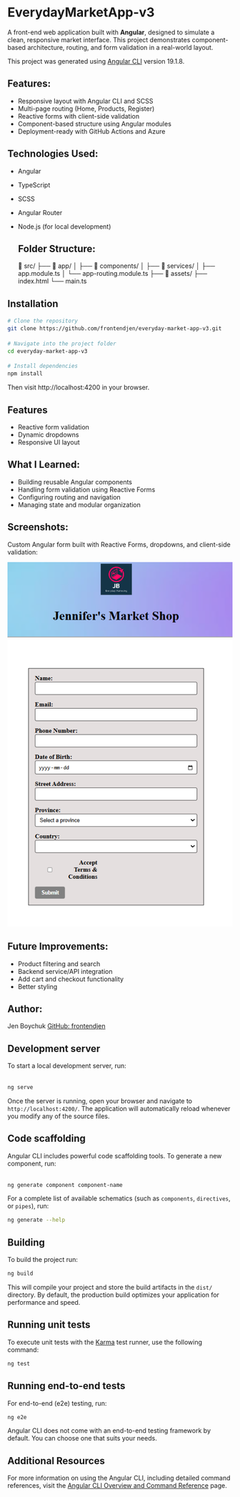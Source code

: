 # EverydayMarketApp-v3
A front-end web application built with **Angular**, designed to simulate a clean, responsive market interface. This project demonstrates component-based architecture, routing, and form validation in a real-world layout.

This project was generated using [Angular CLI](https://github.com/angular/angular-cli) version 19.1.8.


## Features:
- Responsive layout with Angular CLI and SCSS
- Multi-page routing (Home, Products, Register)
- Reactive forms with client-side validation
- Component-based structure using Angular modules
- Deployment-ready with GitHub Actions and Azure



## Technologies Used:
- Angular
- TypeScript
- SCSS
- Angular Router
- Node.js (for local development)



  ## Folder Structure:

  📂 src/
├── 📁 app/
│   ├── 📁 components/
│   ├── 📁 services/
│   ├── app.module.ts
│   └── app-routing.module.ts
├── 📁 assets/
├── index.html
└── main.ts

  
## Installation

```bash
# Clone the repository
git clone https://github.com/frontendjen/everyday-market-app-v3.git

# Navigate into the project folder
cd everyday-market-app-v3

# Install dependencies
npm install
```

Then visit http://localhost:4200 in your browser.


## Features
- Reactive form validation
- Dynamic dropdowns
- Responsive UI layout


## What I Learned:
- Building reusable Angular components
- Handling form validation using Reactive Forms
- Configuring routing and navigation
- Managing state and modular organization


## Screenshots:

Custom Angular form built with Reactive Forms, dropdowns, and client-side validation:


![Register Form](src/assets/images/screenshots/register-form.png)






## Future Improvements:
- Product filtering and search
- Backend service/API integration
- Add cart and checkout functionality
- Better styling


## Author:
Jen Boychuk 
[GitHub: frontendjen](https://github.com/frontendjen)





## Development server

To start a local development server, run:

```bash

ng serve
```

Once the server is running, open your browser and navigate to `http://localhost:4200/`. The application will automatically reload whenever you modify any of the source files.


## Code scaffolding

Angular CLI includes powerful code scaffolding tools. To generate a new component, run:

```bash

ng generate component component-name
```

For a complete list of available schematics (such as `components`, `directives`, or `pipes`), run:

```bash
ng generate --help
```


## Building

To build the project run:

```bash
ng build
```

This will compile your project and store the build artifacts in the `dist/` directory. By default, the production build optimizes your application for performance and speed.


## Running unit tests

To execute unit tests with the [Karma](https://karma-runner.github.io) test runner, use the following command:

```bash
ng test
```


## Running end-to-end tests

For end-to-end (e2e) testing, run:

```bash
ng e2e
```

Angular CLI does not come with an end-to-end testing framework by default. You can choose one that suits your needs.

## Additional Resources

For more information on using the Angular CLI, including detailed command references, visit the [Angular CLI Overview and Command Reference](https://angular.dev/tools/cli) page.

